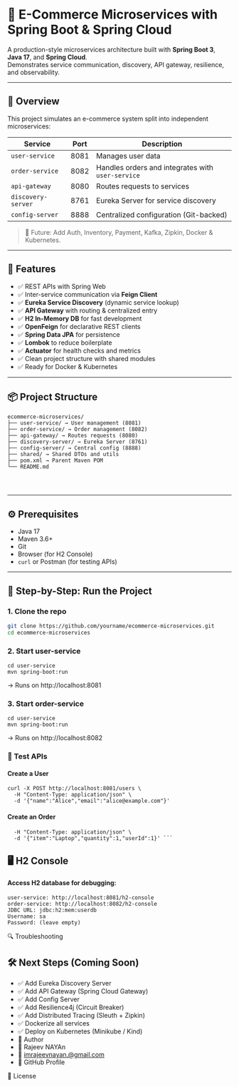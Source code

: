 # 🛒 E-Commerce Microservices with Spring Boot & Spring Cloud

A production-style microservices architecture built with **Spring Boot 3**, **Java 17**, and **Spring Cloud**.  
Demonstrates service communication, discovery, API gateway, resilience, and observability.

---

## 🧱 Overview

This project simulates an e-commerce system split into independent microservices:

| Service | Port | Description |
|--------|------|-------------|
| `user-service` | 8081 | Manages user data |
| `order-service` | 8082 | Handles orders and integrates with `user-service` |
| `api-gateway` | 8080 | Routes requests to services |
| `discovery-server` | 8761 | Eureka Server for service discovery |
| `config-server` | 8888 | Centralized configuration (Git-backed) |

> 🔐 Future: Add Auth, Inventory, Payment, Kafka, Zipkin, Docker & Kubernetes.

---

## 🚀 Features

- ✅ REST APIs with Spring Web
- ✅ Inter-service communication via **Feign Client**
- ✅ **Eureka Service Discovery** (dynamic service lookup)
- ✅ **API Gateway** with routing & centralized entry
- ✅ **H2 In-Memory DB** for fast development
- ✅ **OpenFeign** for declarative REST clients
- ✅ **Spring Data JPA** for persistence
- ✅ **Lombok** to reduce boilerplate
- ✅ **Actuator** for health checks and metrics
- ✅ Clean project structure with shared modules
- ✅ Ready for Docker & Kubernetes

---

## 📦 Project Structure
```declarative
ecommerce-microservices/
├── user-service/ → User management (8081)
├── order-service/ → Order management (8082)
├── api-gateway/ → Routes requests (8080)
├── discovery-server/ → Eureka Server (8761)
├── config-server/ → Central config (8888)
├── shared/ → Shared DTOs and utils
├── pom.xml → Parent Maven POM
└── README.md




```

---

## ⚙️ Prerequisites

- Java 17
- Maven 3.6+
- Git
- Browser (for H2 Console)
- `curl` or Postman (for testing APIs)

---

## 🧪 Step-by-Step: Run the Project

### 1. Clone the repo
```bash
git clone https://github.com/yourname/ecommerce-microservices.git
cd ecommerce-microservices

```
### 2. Start user-service
```declarative
cd user-service
mvn spring-boot:run
```
→ Runs on http://localhost:8081
### 3. Start order-service
```declarative
cd user-service
mvn spring-boot:run
```
→ Runs on http://localhost:8082

### 🧪 Test APIs
#### Create a User
```declarative
curl -X POST http://localhost:8081/users \
  -H "Content-Type: application/json" \
  -d '{"name":"Alice","email":"alice@example.com"}'
```
#### Create an Order
```curl -X POST http://localhost:8082/orders \
  -H "Content-Type: application/json" \
  -d '{"item":"Laptop","quantity":1,"userId":1}' ```
  ```

## 🖥️ H2 Console
#### Access H2 database for debugging:
```
user-service: http://localhost:8081/h2-console
order-service: http://localhost:8082/h2-console
JDBC URL: jdbc:h2:mem:userdb
Username: sa
Password: (leave empty)
```
🔍 Troubleshooting


## 🛠️ Next Steps (Coming Soon)
- ✅ Add Eureka Discovery Server
- ✅ Add API Gateway (Spring Cloud Gateway)
- ✅ Add Config Server
- ✅ Add Resilience4j (Circuit Breaker)
- ✅ Add Distributed Tracing (Sleuth + Zipkin)
- ✅ Dockerize all services
- ✅ Deploy on Kubernetes (Minikube / Kind)
- 🙌 Author
- 👤 Rajeev NAYAn
- 📧 imrajeevnayan.@gmail.com
- 🔗 GitHub Profile

📄 License
